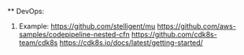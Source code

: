** DevOps:
1. Example:
   https://github.com/stelligent/mu
   https://github.com/aws-samples/codepipeline-nested-cfn
   https://github.com/cdk8s-team/cdk8s
   https://cdk8s.io/docs/latest/getting-started/